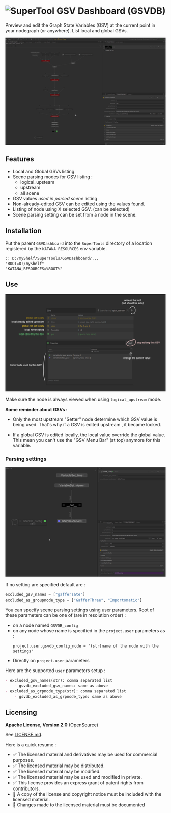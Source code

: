 # ![SuperTool](https://img.shields.io/badge/type-SuperTool-blueviolet) GSV Dashboard (GSVDB)

Preview and edit the Graph State Variables (GSV) at the current point in your
nodegraph (or anywhere). List local and global GSVs.

![demo gif](./demo.gif)

## Features

- Local and Global GSVs listing.
- Scene parsing modes for GSV listing :
  - logical_upsteam
  - upstream
  - all scene
- GSV values *used in parsed scene* listing
- Non-already-edited GSV can be edited using the values found.
- Listing of node using X selected GSV. (can be selected)
- Scene parsing setting can be set from a node in the scene.

## Installation

Put the parent `GSVDashboard` into the `SuperTools` directory of a
location registered by the `KATANA_RESOURCES` env variable.

```batch
:: D:/myShelf/SuperTools/GSVDashboard/...
"ROOT=D:/myShelf"
"KATANA_RESOURCES=%ROOT%"
```

## Use


![preview image of gsvdb node with annotations](./description.jpg)

Make sure the node is always viewed when using `logical_upstream` mode.

**Some reminder about GSVs :**

- Only the most upstream "Setter" node determine which GSV value is being used.
That's why if a GSV is edited upstream , it became locked.

- If a global GSV is edited locally, the local value override the global value.
This mean you can't use the "GSV Menu Bar" (at top) anymore for this variable.


### Parsing settings

![preview gif of gsvdb parsing settings configuration](./parse-settings.gif)


If no setting are specified default are :

```python
excluded_gsv_names = ["gaffersate"]
excluded_as_groupnode_type = ["GafferThree", "Importomatic"]
```

You can specify scene parsing settings using user parameters. Root of these
parameters can be one of (are in resolution order) :

- on a node named `GSVDB_config`
- on any node whose name is specified in the `project.user` parameters as :
  ```
  project.user.gsvdb_config_node = "(str)name of the node with the settings"
  ```
- Directly on `project.user` parameters

Here are the supported `user` parameters setup :

```markdown
- excluded_gsv_names(str): comma separated list
    - gsvdb_excluded_gsv_names: same as above
- excluded_as_grpnode_type(str): comma separated list
    - gsvdb_excluded_as_grpnode_type: same as above
```


## Licensing 

**Apache License, Version 2.0** (OpenSource)

See [LICENSE.md](./LICENSE.md).

Here is a quick resume :

- ✅ The licensed material and derivatives may be used for commercial purposes.
- ✅ The licensed material may be distributed.
- ✅ The licensed material may be modified.
- ✅ The licensed material may be used and modified in private.
- ✅ This license provides an express grant of patent rights from contributors.
- 📏 A copy of the license and copyright notice must be included with the licensed material.
- 📏 Changes made to the licensed material must be documented

